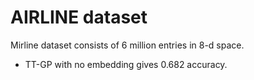 # AIRLINE dataset

Mirline dataset consists of 6 million entries in 8-d space. 

- TT-GP with no embedding gives 0.682 accuracy.
